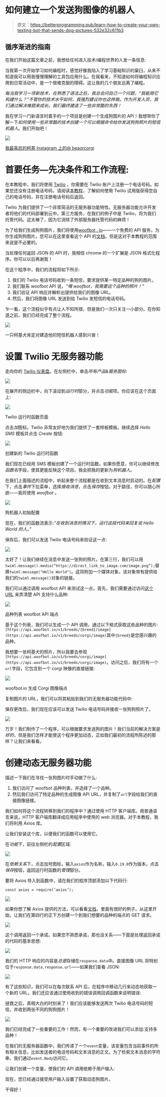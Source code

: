 # 如何建立一个发送狗图像的机器人

> 原文：<https://betterprogramming.pub/learn-how-to-create-your-own-texting-bot-that-sends-dog-pictures-532e32c611b3>

## 循序渐进的指南

在我们开始这篇文章之前，我想给任何进入技术/编程世界的人发一条信息:

当我第一次开始学习如何编程时，感觉好像我陷入了学习基础知识的窠臼，从来不知道我可以用我慢慢理解的工具包应用什么。在我看来，不知道如何将编程知识应用到日常活动中，是一个很难克服的障碍。这让我的几个朋友远离了编程。

*每当我学习一项新技术，在熟悉了语法之后，我总会问自己一个问题，“我能用它构建什么？”不管你的技术水平如何，我强烈建议你也这样做。作为开发人员，我们通过解决难题来成长。我们最终建造了一些非常酷的东西！*

我在学习一门新语言时着手的一个项目是创建一个生成狗图片的 API！我想带你了解一下*如何使用一些非常酷的技术创建一个可以根据命令给你发送狗狗照片的短信机器人*。我们开始吧！

![](img/08fd6948d7c5c105415d795ab88db869.png)

[我最喜欢的柯基 Instagram 上的@ beaorcorgi](https://www.instagram.com/bearorcorgi/)

# 首要任务—先决条件和工作流程:

在本教程中，我们将使用 [Twilio](https://www.twilio.com) 。你需要在 Twilio 账户上注册一个电话号码。如果您还没有注册电话号码，请阅读[本教程](https://www.twilio.com/docs/usage/tutorials/how-to-use-your-free-trial-account#get-your-first-twilio-phone-number)，了解如何使用 Twilio 试用版获得您自己的电话号码，并在注册电话号码后返回。

Twilio 为我们提供了一个非常简洁的无服务器功能特性。无服务器功能允许开发者将他们的代码部署到云中。第三方服务，在我们的例子中是 Twilio，将为我们托管代码。这太棒了，因为它消除了外部服务器托管代码的麻烦！

为了给我们生成狗狗图片，我们将使用[woofbot . io](https://woofbot.io/)——一个免费的 API 服务，为你生成狗狗图片。您可以在这里查看这个 API 的[文档](https://github.com/joey-colon/woofbot-api-docs)，但是这对于本教程的范围来说是不必要的。

当处理任何返回 JSON 的 API 时，我相信 chrome 的一个扩展是 JSON 格式化程序。你可以以后再谢我！

在这个程序中，我们的流程将如下所示:

1.  我们的 Twilio 电话号码收到一条短信，要求提供某一特定品种的狗的图片。
2.  我们联系 woofbot API 说，*“嘿 woofbot，我需要这个品种的照片！”*
3.  我们验证 API 响应并解析出提供给我们的图像 URL。
4.  然后，我们将图像 URL 发送到给 Twilio 发短信的电话号码。

乍一看，这个流程似乎有点让人不知所措，但是我们一次只关注一小部分。在你知道之前，我们已经完成了整个流程。

![](img/0d8ca5abe2f028640dd98b6d4a07ac38.png)

一只柯基犬肯定对建造他的短信机器人感到兴奋！

# 设置 Twilio 无服务器功能

走向你的 [Twilio 仪表盘](https://www.twilio.com/console)。在左侧栏中，单击*所有产品&服务图标*:

![](img/8fff0d14541dda06f3d5cc5f223a9cb1.png)

在展开的侧边栏中，向下滚动到*运行时*部分，并点击*功能*项。你应该在这个页面上:

![](img/342d6f262939b7b8b3ba041459fab7d4.png)

Twilio 运行时函数页面

点击*加*图标。Twilio 非常友好地为我们提供了一套样板模板。继续选择 *Hello SMS* 模板并点击 *Create* 按钮:

![](img/cb58e1c45f10154351f345d759c6c62b.png)

创建新的 Twilio 运行时函数

我们现在已经用 SMS 模板创建了一个运行时函数。如果你愿意，你可以继续修改*函数名*字段，使其更能反映这个项目。我会把我的更新为*狗机器人*。

在我们上面描述的流程中，听起来整个流程都是在收到文本消息时启动的。在*配置*下，点击*事件*下拉菜单，选择*接收消息*，点击*保存*按钮。对于路径，你可以随心所欲——我将使用 *woofbot* 。

![](img/4c4b66bfb40925b193695585f8f7e98e.png)

狗机器人初始配置

现在，我们的函数流表示:*“在收到消息的情况下，运行这段代码来回复说 Hello World 的人。”*

保存后，我们可以发送 Twilio 电话号码来验证这一点:

![](img/dbe11e2d0b5a01904e765b552016aaf0.png)

太好了！让我们继续在消息中发送一张狗的照片。在第三行，我们可以用`twiml.message().media(“https://direct_link_to_image.com/image.png”);`替换`twiml.message("Hello World")`。这将附加一个媒体对象，该对象带有提供给我们的`twiml.message()`对象的链接。

我们可以通过调用 woofbot API 来测试这一点。首先，我们需要通过访问[这个 URL](https://api.woofbot.io/v1/breeds/) 来弄清楚 API 支持什么品种:

![](img/eeb1c59d70091bfe582b16b3ce097779.png)

品种列表 woofbot API 端点

基于这个列表，我们可以生成一个 API 调用，通过以下格式获取这些品种的图片:`[https://api.woofbot.io/v1/breeds/{breed}/image](https://api.woofbot.io/v1/breeds/corgi/image)`其中`{breed}`是您感兴趣的品种。

我想要一张柯基犬的照片，所以我要去参观`[https://api.woofbot.io/v1/breeds/corgi/image](https://api.woofbot.io/v1/breeds/corgi/image)`。访问之后，我们将有一个`url`字段，它包含到一个 corgi 映像的直接链接:

![](img/2801f7f698479dda97c5ef62c83718f0.png)

woofbot.io 生成 Corgi 图像端点

复制图片的 URL，我们可以将其粘贴到我们的无服务器功能代码中:

保存更改后，我们现在应该可以发送 Twilio 电话号码并接收一张狗狗照片了。

![](img/e38cc06f3e9829d5c599c509782a2e76.png)

万岁！我们制作了一个程序，可以根据要求发送狗的图片！我们当前的解决方案是*好的*，但是我们怎样才能使这个程序更加动态，正如我们最初的流程所陈述的那样？让我们来看看。

# 创建动态无服务器功能

描述一下我们在寻找一张狗图片时手动做了什么:

1.  我们访问了 woofbot 品种列表，并选择了一个品种。
2.  然后我们访问了特定品种的生成图像 API URL，并复制了`url`字段给我们的直接图像链接。

我们如何将这个流程转移到我们的程序中？通过使用 HTTP 客户端库。用普通语言来说，HTTP 客户端库翻译成应用程序中使用的 web 浏览器。对于本教程，我们将利用 Axios 库。

让我们安装这个库，以便我们的函数可以使用它。

在*功能*下，前往左侧栏的*配置*区域:

![](img/b00139def0a6677c0de4400e4d892625.png)

在*依赖关系*下，点击加号图标，输入`axios`作为名称，输入`0.19.0`作为版本。点击*保存*按钮，返回运行时函数的*管理*部分。

要将 Axios 导入到函数中，请在我们的程序顶部添加以下代码行:

`const axios = require(‘axios’);`

![](img/93e8c2a3310f18823ff58eb889cb9535.png)

如果你想了解 Axios 提供的方法，可以看看[文档](https://github.com/axios/axios)，里面有很好的例子。从这里开始，让我们在第四行的正下方创建一个到我们想要的品种的端点的 GET 请求。

![](img/58d7f7c09fab4e0ad1f2217647e0961b.png)

这个调用返回一个承诺。如果您不熟悉承诺，那也没关系——下面是处理返回承诺的代码的基本思想:

![](img/139f01e6f41ebd56a7cc4c00a08111b0.png)

我们的 HTTP 响应的内容是*总是*存储在`response.data`中。直接图像 URL 将特别位于`response.data.response.url`——如果我们查看 JSON:

![](img/a06fc8522febff46ed3ee8a51fe3052e.png)

有了这些知识，我们可以在每次联系 API 后，在程序中移动几行来动态地获取一个新的 URL。我们还应该通过使用收到的错误调用回调函数来说明错误:

拯救之后，真相大白的时刻来了！我们应该能够发送两次 Twilio 电话号码的短信，并收到两张不同的狗狗图片！

![](img/490b84e27f0572fcbf65402f2a096190.png)

我们已经完成了一些重要的工作！然而，有一个重要的改进我们可以添加:支持多品种！

在我们的无服务器函数中，我们传递了一个`event`变量，该变量包含当前事件的所有相关信息，比如发送者的电话号码和文本消息的正文。为了检索文本消息的字符串，我们通过`event.Body`访问它。

让我们创建一个变量，使我们的 API 调用依赖于用户输入:

现在，您已经通过接受用户输入设置了获取动态狗图片。

干得好！
